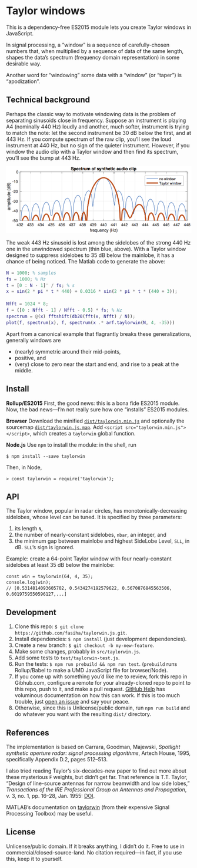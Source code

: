 # Taylor windows
This is a dependency-free ES2015 module lets you create Taylor windows in JavaScript.

In signal processing, a “window” is a sequence of carefully-chosen numbers that, when multiplied by a sequence of data of the same length, shapes the data’s spectrum (frequency domain representation) in some desirable way.

Another word for “windowing” some data with a “window” (or “taper”) is “apodization”.

## Technical background

Perhaps the classic way to motivate windowing data is the problem of separating sinusoids close in frequency. Suppose an instrument is playing A4 (nominally 440 Hz) loudly and another, much softer, instrument is trying to match the note: let the second instrument be 30 dB below the first, and at 443 Hz. If you compute spectrum of the raw clip, you’ll see the loud instrument at 440 Hz, but no sign of the quieter instrument. However, if you window the audio clip with a Taylor window and then find its spectrum, you’ll see the bump at 443 Hz.

![Unwindowed vs Taylor-window of synthetic audio clip](https://github.com/fasiha/taylorwin.js/raw/master/2.png)

The weak 443 Hz sinusoid is lost among the sidelobes of the strong 440 Hz one in the unwindowed spectrum (thin blue, above). With a Taylor window designed to suppress sidelobes to 35 dB below the mainlobe, it has a chance of being noticed. The Matlab code to generate the above:

```matlab
N = 1000; % samples
fs = 1000; % Hz
t = [0 : N - 1]' / fs; % s
x = sin(2 * pi * t * 440) + 0.0316 * sin(2 * pi * t * (440 + 3));

Nfft = 1024 * 8;
f = ([0 : Nfft - 1] / Nfft - 0.5) * fs; % Hz
spectrum = @(x) fftshift(db20(fft(x, Nfft) / N));
plot(f, spectrum(x), f, spectrum(x .* arf.taylorwin(N, 4, -35)))
```

Apart from a canonical example that flagrantly breaks these generalizations, generally windows are

- (nearly) symmetric around their mid-points,
- positive, and
- (very) close to zero near the start and end, and rise to a peak at the middle.

## Install
**Rollup/ES2015** First, the good news: this is a bona fide ES2015 module. Now, the bad news—I’m not really sure how one “installs” ES2015 modules.

**Browser** Download the minified [`dist/taylorwin.min.js`](https://raw.githubusercontent.com/fasiha/taylorwin.js/master/dist/taylorwin.min.js) and optionally the sourcemap [`dist/taylorwin.js.map`](https://raw.githubusercontent.com/fasiha/taylorwin.js/master/dist/taylorwin.js.map). Add `<script src="taylorwin.min.js"></script>`, which creates a `taylorwin` global function.

**Node.js** Use `npm` to install the module: in the shell, run
```
$ npm install --save taylorwin
```
Then, in Node,
```
> const taylorwin = require('taylorwin');
```

## API
The Taylor window, popular in radar circles, has monotonically-decreasing sidelobes, whose level can be tuned. It is specified by three parameters:

1. its length `N`,
2. the number of nearly-constant sidelobes, `nbar`, an integer, and
3. the minimum gap between mainlobe and highest SideLobe Level, `SLL`, in dB. `SLL`’s sign is ignored.

Example: create a 64-point Taylor window with four nearly-constant sidelobes at least 35 dB below the mainlobe:
```
const win = taylorwin(64, 4, 35);
console.log(win);
// [0.5314814093605702, 0.5434274192579622, 0.5670876845563506, 0.6019759550596127,...]
```

## Development
1. Clone this repo: `$ git clone https://github.com/fasiha/taylorwin.js.git`.
1. Install dependencies: `$ npm install` (just development dependencies).
1. Create a new branch: `$ git checkout -b my-new-feature`.
1. Make some changes, probably in `src/taylorwin.js`.
1. Add some tests to `test/taylorwin-test.js`.
1. Run the tests: `$ npm run prebuild && npm run test`. (`prebuild` runs Rollup/Babel to make a UMD JavaScript file for browser/Node).
1. If you come up with something you’d like me to review, fork this repo in Gibhub.com, configure a remote for your already-cloned repo to point to this repo, push to it, and make a pull request. [GitHub Help](https://help.github.com/categories/collaborating-on-projects-using-issues-and-pull-requests/) has voluminous documentation on how this can work. If this is too much trouble, just [open an issue](https://github.com/fasiha/taylorwin.js/issues) and say your peace.
1. Otherwise, since this is Unlicense/public domain, run `npm run build` and do whatever you want with the resulting `dist/` directory.

## References
The implementation is based on Carrara, Goodman, Majewski, *Spotlight synthetic aperture radar: signal processing algorithms*, Artech House, 1995, specifically Appendix D.2, pages 512–513.

I also tried reading Taylor’s six-decades-new paper to find out more about these mysterious `F` weights, but didn’t get far. That reference is T.T. Taylor, “Design of line-source antennas for narrow beamwidth and low side lobes,” *Transactions of the IRE Professional Group on Antennas and Propagation*, v. 3, no. 1, pp. 16–28, Jan. 1955: [DOI](http://dx.doi.org/10.1109/TPGAP.1955.5720407).

MATLAB’s documentation on [taylorwin](http://www.mathworks.com/help/signal/ref/taylorwin.html) (from their expensive Signal Processing Toolbox) may be useful.

## License
Unlicense/public domain. If it breaks anything, I didn’t do it. Free to use in commercial/closed-source-land. No citation required—in fact, if you use this, keep it to yourself.
